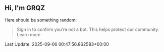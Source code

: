 ## Hi, I'm GRQZ
Here should be something random:  
> Sign in to confirm you're not a bot. This helps protect our community. Learn more


Last Update: 2025-09-06 00:47:56.862583+00:00
